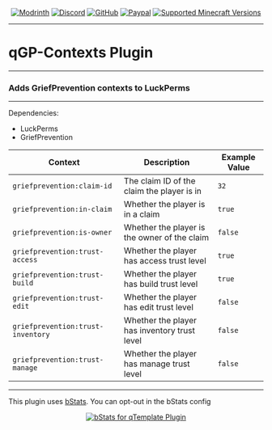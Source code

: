 <div align="center">

[![Modrinth][modrinth-shield]][modrinth-url]
[![Discord][discord-shield]][discord-url]
[![GitHub][github-shield]][github-url]
[![Paypal][paypal-shield]][paypal-url]
[![Supported Minecraft Versions][versions-shield]][versions-url]
</div>

---

# qGP-Contexts Plugin

---

### Adds GriefPrevention contexts to LuckPerms

---

Dependencies:
- LuckPerms
- GriefPrevention


| Context   | Description                                  | Example Value |
| --------- | -------------------------------------------- |---------------|
| ``griefprevention:claim-id`` | The claim ID of the claim the player is in | ``32``        |
| ``griefprevention:in-claim`` | Whether the player is in a claim | ``true``      |
| ``griefprevention:is-owner`` | Whether the player is the owner of the claim | ``false``     |
| ``griefprevention:trust-access`` | Whether the player has access trust level | ``true``      |
| ``griefprevention:trust-build`` | Whether the player has build trust level | ``true``      |
| ``griefprevention:trust-edit`` | Whether the player has edit trust level | ``false``     |
| ``griefprevention:trust-inventory`` | Whether the player has inventory trust level | ``false``     |
| ``griefprevention:trust-manage`` | Whether the player has manage trust level | ``false``     |

---

This plugin uses [bStats][bstats-url]. You can opt-out in the bStats config
<div align="center">

[![bStats for qTemplate Plugin][bstats-plugin-svg]][bstats-plugin-url]
</div>


[modrinth-shield]: https://img.shields.io/badge/Download-00AF5C?logo=modrinth&logoColor=white&style=for-the-badge

[modrinth-url]: https://modrinth.com/plugin/qGP-Contexts

[discord-shield]: https://img.shields.io/badge/Discord-5865F2?logo=discord&logoColor=white&style=for-the-badge

[discord-url]: https://quartzdev.gg/discord/

[github-shield]: https://img.shields.io/badge/Source-181717?logo=github&logoColor=white&style=for-the-badge

[github-url]: https://github.com/qartho/qGP-Contexts

[paypal-shield]: https://img.shields.io/badge/Donate-00457C?logo=paypal&logoColor=white&style=for-the-badge

[paypal-url]: https://quartzdev.gg/paypal/

[versions-shield]: https://img.shields.io/badge/1.20+-blue?style=for-the-badge&label=Minecraft%20Versions

[versions-url]: https://modrinth.com/plugins/qGP-Contexts

[bstats-url]: https://bstats.org/

[bstats-plugin-svg]: https://bstats.org/signatures/bukkit/qGP-Contexts.svg

[bstats-plugin-url]: https://bstats.org/plugin/bukkit/qGP-Contexts/